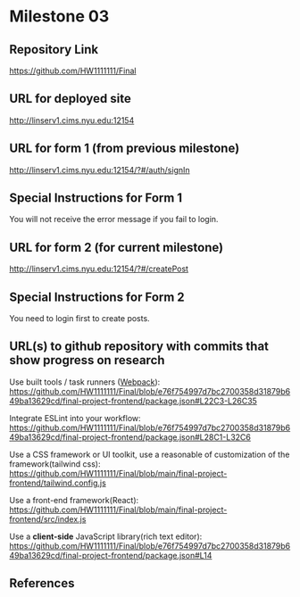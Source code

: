Milestone 03
===

Repository Link
---
https://github.com/HW1111111/Final

URL for deployed site 
---
http://linserv1.cims.nyu.edu:12154

URL for form 1 (from previous milestone) 
---
http://linserv1.cims.nyu.edu:12154/?#/auth/signIn

Special Instructions for Form 1
---
You will not receive the error message if you fail to login.

URL for form 2 (for current milestone)
---
http://linserv1.cims.nyu.edu:12154/?#/createPost

Special Instructions for Form 2
---
You need to login first to create posts.

URL(s) to github repository with commits that show progress on research
--- 
Use built tools / task runners ([Webpack](https://webpack.js.org/)):
https://github.com/HW1111111/Final/blob/e76f754997d7bc2700358d31879b649ba13629cd/final-project-frontend/package.json#L22C3-L26C35

Integrate ESLint into your workflow:
https://github.com/HW1111111/Final/blob/e76f754997d7bc2700358d31879b649ba13629cd/final-project-frontend/package.json#L28C1-L32C6

Use a CSS framework or UI toolkit, use a reasonable of customization of the framework(tailwind css):
https://github.com/HW1111111/Final/blob/main/final-project-frontend/tailwind.config.js

Use a front-end framework(React):
https://github.com/HW1111111/Final/blob/main/final-project-frontend/src/index.js

Use a **client-side** JavaScript library(rich text editor):
https://github.com/HW1111111/Final/blob/e76f754997d7bc2700358d31879b649ba13629cd/final-project-frontend/package.json#L14

References 
---
